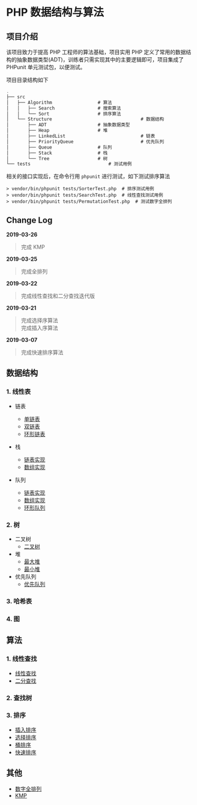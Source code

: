 # PHP 数据结构与算法

## 项目介绍

该项目致力于提高 PHP 工程师的算法基础，项目实用 PHP 定义了常用的数据结构的抽象数据类型(ADT)，训练者只需实现其中的主要逻辑即可，项目集成了 PHPunit 单元测试包，以便测试。

项目目录结构如下

```javascript
.
├── src
│   ├── Algorithm 			 	  # 算法
│   │   ├── Search 				  # 搜索算法
│   │   └── Sort				  # 排序算法
│   └── Structure                                 # 数据结构
│       ├── ADT					  # 抽象数据类型
│       ├── Heap				  # 堆
│       ├── LinkedList	                          # 链表
│       ├── PriorityQueue                         # 优先队列
│       ├── Queue				  # 队列
│       ├── Stack			  	  # 栈
│       └── Tree				  # 树
└── tests			                  # 测试用例

```
相关的接口实现后，在命令行用 `phpunit` 进行测试，如下测试排序算法

```shell
> vendor/bin/phpunit tests/SorterTest.php  # 排序测试用例
> vendor/bin/phpunit tests/SearchTest.php  # 线性查找测试用例
> vendor/bin/phpunit tests/PermutationTest.php  # 测试数字全排列
```

## Change Log
**2019-03-26**
> 完成 KMP

**2019-03-25**
> 完成全排列

**2019-03-22**
> 完成线性查找和二分查找迭代版

**2019-03-21**

> 完成选择序算法  
> 完成插入序算法


**2019-03-07**

> 完成快速排序算法

## 数据结构

### 1. 线性表
- 链表
    - [单链表](src/Structure/LinkedList/SingleLinkedList.php)
    - [双链表](src/Structure/LinkedList/DoubleLinkedList.php)
    - [环形链表](src/Structure/LinkedList/CircularLinkedList.php)
- 栈
    - [链表实现](src/Structure/Stack/ArrayStack.php)    
    - [数组实现](src/Structure/Stack/LinkedStack.php)    
    
- 队列
    - [链表实现](src/Structure/Queue/LinkedListQueue.php)
    - [数组实现](src/Structure/Queue/ArrayQueue.php)
    - [环形队列](src/Structure/Queue/CircularQueue.php)
### 2. 树
- 二叉树
    - [二叉树](src/Structure/Tree/BinaryTree.php)
- 堆
    - [最大堆](src/Structure/Heap/MaxHeap.php)
    - [最小堆](src/Structure/Heap/MinHeap.php)
- 优先队列
    - [优先队列](src/Structure/PriorityQueue/PriorityQueue.php)
### 3. 哈希表

### 4. 图



## 算法

### 1. 线性查找
- [线性查找](src/Algorithm/Search/LinearSearch.php)
- [二分查找](src/Algorithm/Search/BinarySearch.php)

### 2. 查找树

### 3. 排序
- [插入排序](src/Algorithm/Sort/InsertionSort.php)
- [选择排序](src/Algorithm/Sort/SelectionSort.php)
- [桶排序](src/Algorithm/Sort/BucketSort.php)
- [快速排序](src/Algorithm/Sort/QuickSort.php)


## 其他
- [数字全排列](src/Algorithm/Permutation.php)
- [KMP](src/Algorithm/FindSubString.php)

